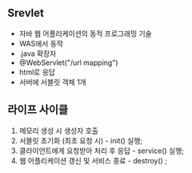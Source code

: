 ## Srevlet

- 자바 웹 어플리케이션의 동적 프로그래밍 기술
- WAS에서 동작
- .java 확장자
- @WebServlet("/url mapping")
- html로 응답
- 서버에 서블릿 객체 1개

## 라이프 사이클
1. 메모리 생성 시 생성자 호출
2. 서블릿 초기화 (최초 요청 시) - init() 실행;
2. 클라이언트에게 요청받아 처리 후 응답 - service() 실행;
3. 웹 어플리케이션 갱신 및 서비스 종료 - destroy() ;
